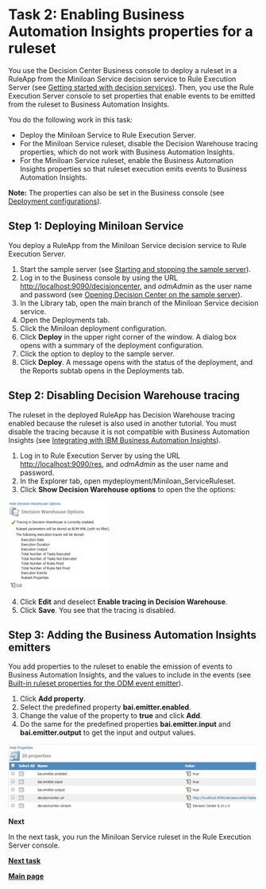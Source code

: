 # Task 2: Enabling Business Automation Insights properties for a ruleset

You use the Decision Center Business console to deploy a ruleset in a RuleApp from the Miniloan Service decision service to Rule Execution Server (see [Getting started with decision services](https://www.ibm.com/support/knowledgecenter/SSQP76_8.10.x/com.ibm.odm.distrib.samples/smp_console_topics/tpc_smpserver_starting.html)). Then, you use the Rule Execution Server console to set properties that enable events to be emitted from the ruleset to Business Automation Insights. 

You do the following work in this task:
-   Deploy the Miniloan Service to Rule Execution Server.
-   For the Miniloan Service ruleset, disable the Decision Warehouse tracing properties, which do not work with Business Automation Insights.
-   For the Miniloan Service ruleset, enable the Business Automation Insights properties so that ruleset execution emits events to Business Automation Insights.

**Note:** The properties can also be set in the Business console (see [
Deployment configurations](https://www.ibm.com/support/knowledgecenter/SSQP76_8.10.x/com.ibm.odm.dcenter.bu.bconsole/deploy/con_cmg_deployconf_editor.html)).

## Step 1: Deploying Miniloan Service

You deploy a RuleApp from the Miniloan Service decision service to Rule Execution Server.

1.   Start the sample server (see [Starting and stopping the sample server](https://www.ibm.com/support/knowledgecenter/SSQP76_8.10.x/com.ibm.odm.distrib.samples/smp_console_topics/tpc_smpserver_starting.html)).
2.   Log in to the Business console by using the URL [http://localhost:9090/decisioncenter](http://localhost:9090/decisioncenter), and *odmAdmin* as the user name and password (see [
Opening Decision Center on the sample server](https://www.ibm.com/support/knowledgecenter/en/SSQP76_8.10.x/com.ibm.odm.dcenter.samples/shared_dcsample_topics/tpc_starting_rts_sample_server.html)). 
3.   In the Library tab, open the main branch of the Miniloan Service decision service.
4.   Open the Deployments tab.
5.   Click the Miniloan deployment configuration.
6.   Click **Deploy** in the upper right corner of the window. A dialog box opens with a summary of the deployment configuration. 
7.   Click the option to deploy to the sample server.
8.   Click **Deploy**. A message opens with the status of the deployment, and the Reports subtab opens in the Deployments tab.

## Step 2: Disabling Decision Warehouse tracing

The ruleset in the deployed RuleApp has Decision Warehouse tracing enabled because the ruleset is also used in another tutorial. You must disable the tracing because it is not compatible with Business Automation Insights (see [
Integrating with IBM Business Automation Insights](https://www.ibm.com/support/knowledgecenter/SSQP76_8.10.x/com.ibm.odm.distrib.overview/topics/con_bai.html)).

1.   Log in to Rule Execution Server by using the URL [http://localhost:9090/res](http://localhost:9090/res), and *odmAdmin* as the user name and password. 
2.   In the Explorer tab, open mydeployment/Miniloan_ServiceRuleset.  
3.   Click **Show Decision Warehouse options** to open the the options:

![Image shows the Decision Warehouse settings.](../gs_images/scrn_dwset.jpg)

4.   Click **Edit** and deselect **Enable tracing in Decision Warehouse**.
5.   Click **Save**. You see that the tracing is disabled.

## Step 3: Adding the Business Automation Insights emitters

You add properties to the ruleset to enable the emission of events to Business Automation Insights, and the values to include in the events (see [Built-in ruleset properties for the ODM event emitter](https://www.ibm.com/support/knowledgecenter/SSQP76_8.10.x/com.ibm.odm.dserver.rules.res.console/topics/con_rescons_rs_prop_bai.html)). 

1.   Click **Add property**. 
2.   Select the predefined property **bai.emitter.enabled**. 
3.   Change the value of the property to **true** and click **Add**. 
4.   Do the same for the predefined properties **bai.emitter.input** and **bai.emitter.output** to get the input and output values.

![Image shows emitter settings.](../gs_images/scrn_baiemtter.jpg)

**Next**

In the next task, you run the Miniloan Service ruleset in the Rule Execution Server console. 

[**Next task**](../gs_topics/tut_bai_gs_emit_lsn.md)

[**Main page**](../README.md)

